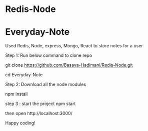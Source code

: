 # Redis-Node

# Everyday-Note

Used Redis, Node, express, Mongo, React to store notes for a user


Step 1: Run below command to clone repo

git clone https://github.com/Basava-Hadimani/Redis-Node.git

cd Everyday-Note

Step 2: Download all the node modules

npm install

step 3 : start the project npm start

then open http://localhost:3000/

Happy coding!
